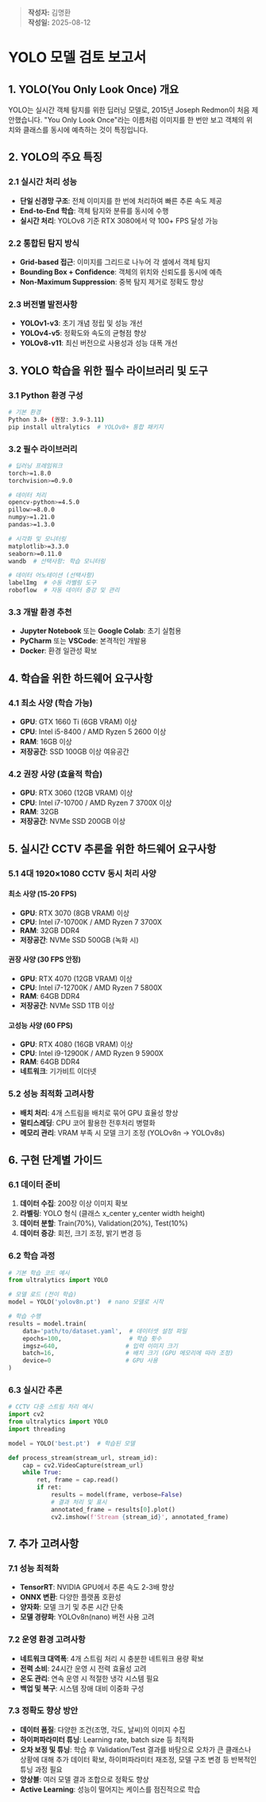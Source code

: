 
> **작성자:** 김명환  
> **작성일:** 2025-08-12

# YOLO 모델 검토 보고서

## 1. YOLO(You Only Look Once) 개요

YOLO는 실시간 객체 탐지를 위한 딥러닝 모델로, 2015년 Joseph Redmon이 처음 제안했습니다. "You Only Look Once"라는 이름처럼 이미지를 한 번만 보고 객체의 위치와 클래스를 동시에 예측하는 것이 특징입니다.

## 2. YOLO의 주요 특징

### 2.1 실시간 처리 성능
- **단일 신경망 구조**: 전체 이미지를 한 번에 처리하여 빠른 추론 속도 제공
- **End-to-End 학습**: 객체 탐지와 분류를 동시에 수행
- **실시간 처리**: YOLOv8 기준 RTX 3080에서 약 100+ FPS 달성 가능

### 2.2 통합된 탐지 방식
- **Grid-based 접근**: 이미지를 그리드로 나누어 각 셀에서 객체 탐지
- **Bounding Box + Confidence**: 객체의 위치와 신뢰도를 동시에 예측
- **Non-Maximum Suppression**: 중복 탐지 제거로 정확도 향상

### 2.3 버전별 발전사항
- **YOLOv1-v3**: 초기 개념 정립 및 성능 개선
- **YOLOv4-v5**: 정확도와 속도의 균형점 향상
- **YOLOv8-v11**: 최신 버전으로 사용성과 성능 대폭 개선

## 3. YOLO 학습을 위한 필수 라이브러리 및 도구

### 3.1 Python 환경 구성
```bash
# 기본 환경
Python 3.8+ (권장: 3.9-3.11)
pip install ultralytics  # YOLOv8+ 통합 패키지
```

### 3.2 필수 라이브러리
```bash
# 딥러닝 프레임워크
torch>=1.8.0
torchvision>=0.9.0

# 데이터 처리
opencv-python>=4.5.0
pillow>=8.0.0
numpy>=1.21.0
pandas>=1.3.0

# 시각화 및 모니터링
matplotlib>=3.3.0
seaborn>=0.11.0
wandb  # 선택사항: 학습 모니터링

# 데이터 어노테이션 (선택사항)
labelImg  # 수동 라벨링 도구
roboflow  # 자동 데이터 증강 및 관리
```

### 3.3 개발 환경 추천
- **Jupyter Notebook** 또는 **Google Colab**: 초기 실험용
- **PyCharm** 또는 **VSCode**: 본격적인 개발용
- **Docker**: 환경 일관성 확보

## 4. 학습을 위한 하드웨어 요구사항

### 4.1 최소 사양 (학습 가능)
- **GPU**: GTX 1660 Ti (6GB VRAM) 이상
- **CPU**: Intel i5-8400 / AMD Ryzen 5 2600 이상
- **RAM**: 16GB 이상
- **저장공간**: SSD 100GB 이상 여유공간

### 4.2 권장 사양 (효율적 학습)
- **GPU**: RTX 3060 (12GB VRAM) 이상
- **CPU**: Intel i7-10700 / AMD Ryzen 7 3700X 이상
- **RAM**: 32GB
- **저장공간**: NVMe SSD 200GB 이상

## 5. 실시간 CCTV 추론을 위한 하드웨어 요구사항

### 5.1 4대 1920×1080 CCTV 동시 처리 사양

#### 최소 사양 (15-20 FPS)
- **GPU**: RTX 3070 (8GB VRAM) 이상
- **CPU**: Intel i7-10700K / AMD Ryzen 7 3700X
- **RAM**: 32GB DDR4
- **저장공간**: NVMe SSD 500GB (녹화 시)

#### 권장 사양 (30 FPS 안정)
- **GPU**: RTX 4070 (12GB VRAM) 이상
- **CPU**: Intel i7-12700K / AMD Ryzen 7 5800X
- **RAM**: 64GB DDR4
- **저장공간**: NVMe SSD 1TB 이상

#### 고성능 사양 (60 FPS)
- **GPU**: RTX 4080 (16GB VRAM) 이상
- **CPU**: Intel i9-12900K / AMD Ryzen 9 5900X
- **RAM**: 64GB DDR4
- **네트워크**: 기가비트 이더넷

### 5.2 성능 최적화 고려사항
- **배치 처리**: 4개 스트림을 배치로 묶어 GPU 효율성 향상
- **멀티스레딩**: CPU 코어 활용한 전후처리 병렬화
- **메모리 관리**: VRAM 부족 시 모델 크기 조정 (YOLOv8n → YOLOv8s)

## 6. 구현 단계별 가이드

### 6.1 데이터 준비
1. **데이터 수집**: 200장 이상 이미지 확보
2. **라벨링**: YOLO 형식 (클래스 x_center y_center width height)
3. **데이터 분할**: Train(70%), Validation(20%), Test(10%)
4. **데이터 증강**: 회전, 크기 조정, 밝기 변경 등

### 6.2 학습 과정
```python
# 기본 학습 코드 예시
from ultralytics import YOLO

# 모델 로드 (전이 학습)
model = YOLO('yolov8n.pt')  # nano 모델로 시작

# 학습 수행
results = model.train(
    data='path/to/dataset.yaml',  # 데이터셋 설정 파일
    epochs=100,                   # 학습 횟수
    imgsz=640,                   # 입력 이미지 크기
    batch=16,                    # 배치 크기 (GPU 메모리에 따라 조정)
    device=0                     # GPU 사용
)
```

### 6.3 실시간 추론
```python
# CCTV 다중 스트림 처리 예시
import cv2
from ultralytics import YOLO
import threading

model = YOLO('best.pt')  # 학습된 모델

def process_stream(stream_url, stream_id):
    cap = cv2.VideoCapture(stream_url)
    while True:
        ret, frame = cap.read()
        if ret:
            results = model(frame, verbose=False)
            # 결과 처리 및 표시
            annotated_frame = results[0].plot()
            cv2.imshow(f'Stream {stream_id}', annotated_frame)
```

## 7. 추가 고려사항

### 7.1 성능 최적화
- **TensorRT**: NVIDIA GPU에서 추론 속도 2-3배 향상
- **ONNX 변환**: 다양한 플랫폼 호환성
- **양자화**: 모델 크기 및 추론 시간 단축
- **모델 경량화**: YOLOv8n(nano) 버전 사용 고려

### 7.2 운영 환경 고려사항
- **네트워크 대역폭**: 4개 스트림 처리 시 충분한 네트워크 용량 확보
- **전력 소비**: 24시간 운영 시 전력 효율성 고려
- **온도 관리**: 연속 운영 시 적절한 냉각 시스템 필요
- **백업 및 복구**: 시스템 장애 대비 이중화 구성


### 7.3 정확도 향상 방안
- **데이터 품질**: 다양한 조건(조명, 각도, 날씨)의 이미지 수집
- **하이퍼파라미터 튜닝**: Learning rate, batch size 등 최적화
- **오차 보정 및 튜닝**: 학습 후 Validation/Test 결과를 바탕으로 오차가 큰 클래스나 상황에 대해 추가 데이터 확보, 하이퍼파라미터 재조정, 모델 구조 변경 등 반복적인 튜닝 과정 필요
- **앙상블**: 여러 모델 결과 조합으로 정확도 향상
- **Active Learning**: 성능이 떨어지는 케이스를 점진적으로 학습

